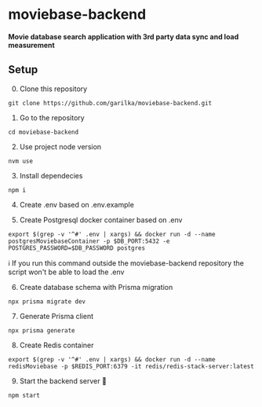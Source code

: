 # moviebase-backend

#### Movie database search application with 3rd party data sync and load measurement

## Setup

0. Clone this repository

```
git clone https://github.com/garilka/moviebase-backend.git
```

1. Go to the repository

```
cd moviebase-backend
```

2. Use project node version

```
nvm use
```

3. Install dependecies

```
npm i
```

4. Create .env based on .env.example

5. Create Postgresql docker container based on .env

```
export $(grep -v '^#' .env | xargs) && docker run -d --name postgresMoviebaseContainer -p $DB_PORT:5432 -e POSTGRES_PASSWORD=$DB_PASSWORD postgres
```

ℹ️ If you run this command outside the moviebase-backend repository the script won't be able to load the .env

6. Create database schema with Prisma migration

```
npx prisma migrate dev
```

7. Generate Prisma client

```
npx prisma generate
```

8. Create Redis container

```
export $(grep -v '^#' .env | xargs) && docker run -d --name redisMoviebase -p $REDIS_PORT:6379 -it redis/redis-stack-server:latest
```

9. Start the backend server 🚀

```
npm start
```
